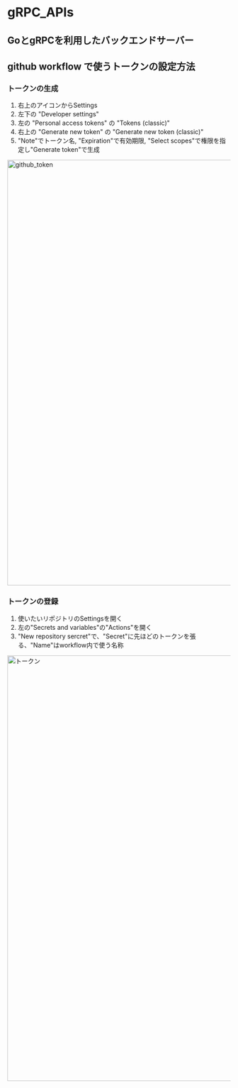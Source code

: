 # gRPC_APIs

## GoとgRPCを利用したバックエンドサーバー


## github workflow で使うトークンの設定方法
### トークンの生成
1. 右上のアイコンからSettings
1. 左下の "Developer settings"
1. 左の "Personal access tokens" の "Tokens (classic)"
1. 右上の "Generate new token" の "Generate new token (classic)"
1. "Note"でトークン名, "Expiration"で有効期限, "Select scopes"で権限を指定し"Generate token"で生成
<img width="960" alt="github_token" src="https://github.com/VolatileMint/gRPC_APIs/assets/85790876/773ce14d-a7cf-4bd7-82c9-0b93d7373b82">


### トークンの登録
1. 使いたいリポジトリのSettingsを開く
1. 左の"Secrets and variables"の"Actions"を開く
1. "New repository sercret"で、"Secret"に先ほどのトークンを張る、"Name"はworkflow内で使う名称
<img width="960" alt="トークン" src="https://github.com/VolatileMint/gRPC_APIs/assets/85790876/1d4f1797-b544-4578-bc46-a396a264c09f">
